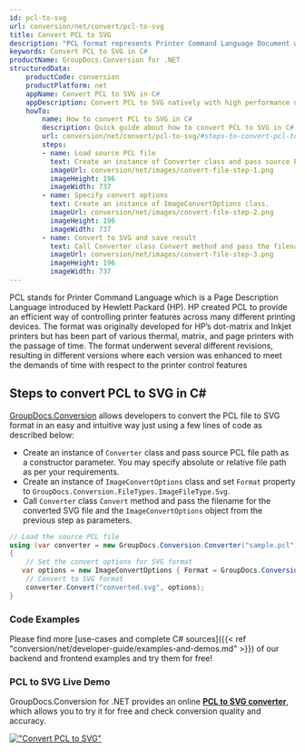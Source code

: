 ```yaml
---
id: pcl-to-svg
url: conversion/net/convert/pcl-to-svg
title: Convert PCL to SVG
description: "PCL format represents Printer Command Language Document with .pcl extension. Learn how to convert PCL to SVG file programmatically in C# language using GroupDocs.Conversion for .NET library."
keywords: Convert PCL to SVG in C#
productName: GroupDocs.Conversion for .NET
structuredData:
    productCode: conversion
    productPlatform: net
    appName: Convert PCL to SVG in C#
    appDescription: Convert PCL to SVG natively with high performance using C# language and server side GroupDocs.Conversion for .NET APIs, without the use of any software like Microsoft or Open Office.
    howTo:
        name: How to convert PCL to SVG in C# 
        description: Quick guide about how to convert PCL to SVG in C# with high performance and accuracy.
        url: conversion/net/convert/pcl-to-svg/#steps-to-convert-pcl-to-svg-in-c
        steps:
        - name: Load source PCL file 
          text: Create an instance of Converter class and pass source PCL file path as a constructor parameter. You may specify absolute or relative file path as per your requirements. 
          imageUrl: conversion/net/images/convert-file-step-1.png
          imageHeight: 196
          imageWidth: 737
        - name: Specify convert options 
          text: Create an instance of ImageConvertOptions class.
          imageUrl: conversion/net/images/convert-file-step-2.png
          imageHeight: 196
          imageWidth: 737
        - name: Convert to SVG and save result 
          text: Call Converter class Convert method and pass the filename for the converted HTML file and the ImageConvertOptions object from the previous step as parameters.
          imageUrl: conversion/net/images/convert-file-step-3.png
          imageHeight: 196
          imageWidth: 737
---
```


PCL stands for Printer Command Language which is a Page Description Language introduced by Hewlett Packard (HP). HP created PCL to provide an efficient way of controlling printer features across many different printing devices. The format was originally developed for HP’s dot-matrix and Inkjet printers but has been part of various thermal, matrix, and page printers with the passage of time. The format underwent several different revisions, resulting in different versions where each version was enhanced to meet the demands of time with respect to the printer control features

## Steps to convert PCL to SVG in C#

[GroupDocs.Conversion](https://products.groupdocs.com/conversion/net) allows developers to convert the PCL file to SVG format in an easy and intuitive way just using a few lines of code as described below:

* Create an instance of `Converter` class and pass source PCL file path as a constructor parameter. You may specify absolute or relative file path as per your requirements. 
* Create an instance of `ImageConvertOptions` class and set `Format` property to `GroupDocs.Conversion.FileTypes.ImageFileType.Svg`.
* Call `Converter` class `Convert` method and pass the filename for the converted SVG file and the `ImageConvertOptions` object from the previous step as parameters.

```csharp
// Load the source PCL file
using (var converter = new GroupDocs.Conversion.Converter("sample.pcl"))
{
    // Set the convert options for SVG format
   var options = new ImageConvertOptions { Format = GroupDocs.Conversion.FileTypes.ImageFileType.Svg };
    // Convert to SVG format
    converter.Convert("converted.svg", options);
}
```

### Code Examples

Please find more [use-cases and complete C# sources]({{< ref "conversion/net/developer-guide/examples-and-demos.md" >}}) of our backend and frontend examples and try them for free!

### PCL to SVG Live Demo

GroupDocs.Conversion for .NET provides an online [**PCL to SVG converter**](https://products.groupdocs.app/conversion/pcl-to-svg), which allows you to try it for free and check conversion quality and accuracy.

[!["Convert PCL to SVG"](conversion/net/images/convert-to-svg/convert-pcl-to-svg.png)](https://products.groupdocs.app/conversion/pcl-to-svg)